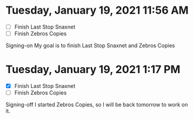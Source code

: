 # Tuesday, January 19, 2021 11:56 AM
- [ ] Finish Last Stop Snaxnet
- [ ] Finish Zebros Copies

Signing-on My goal is to finish Last Stop Snaxnet and Zebros Copies

# Tuesday, January 19, 2021 1:17 PM
- [X] Finish Last Stop Snaxnet
- [ ] Finish Zebros Copies

Signing-off I started Zebros Copies, so I will be back tomorrow to work on it. 